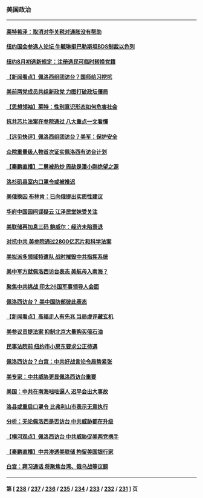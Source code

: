 ### 美国政治
---
#### [莱特希泽：取消对华关税对通胀没有帮助](../../pages/ncid1078159/n13790738.md) 
#### [纽约国会参选人论坛 牛毓琳挺巴勒斯坦BDS制裁以色列](../../pages/ncid1078159/n13790602.md) 
#### [纽约8月初选新规定：注册选民可临时转换党籍](../../pages/ncid1078159/n13790600.md) 
#### [【新闻看点】佩洛西组团访台？国师给习挖坑](../../pages/ncid1078159/n13790313.md) 
#### [美前两党成员共组新政党 力图打破政坛僵局](../../pages/ncid1078159/n13790510.md) 
#### [【思想领袖】莱特：性别意识形态如何危害社会](../../pages/ncid1078159/n13776680.md) 
#### [抗共芯片法案在参院通过 八大重点一文看懂](../../pages/ncid1078159/n13790309.md) 
#### [【远见快评】佩洛西组团访台？美军：保护安全](../../pages/ncid1078159/n13790395.md) 
#### [众院重量级人物首次证实佩洛西有访台计划](../../pages/ncid1078159/n13790372.md) 
#### [【秦鹏直播】二舅被热炒 周劼是潘小刚绝望之源](../../pages/ncid1078159/n13790389.md) 
#### [洛杉矶县室内口罩令或被推迟](../../pages/ncid1078159/n13790388.md) 
#### [美俄换囚 布林肯：已向俄提出实质性建议](../../pages/ncid1078159/n13790335.md) 
#### [华府中国园间谍疑云 江泽民堂妹受关注](../../pages/ncid1078159/n13790180.md) 
#### [美联储再加息三码 鲍威尔：经济未陷衰退](../../pages/ncid1078159/n13790265.md) 
#### [对抗中共 美参院通过2800亿芯片和科学法案](../../pages/ncid1078159/n13790299.md) 
#### [美拟派多领域特遣队 战时摧毁中共指挥系统](../../pages/ncid1078159/n13790295.md) 
#### [美中军方就佩洛西访台表态 美航母入南海？](../../pages/ncid1078159/n13790275.md) 
#### [聚焦中共挑战 印太26国军事领导人会面](../../pages/ncid1078159/n13790193.md) 
#### [佩洛西访台？ 美中国防部彼此表态](../../pages/ncid1078159/n13790021.md) 
#### [【新闻看点】高福走人有先兆 当局虚评藏玄机](../../pages/ncid1078159/n13789564.md) 
#### [美参议员提法案 抑制北京大量购买俄石油](../../pages/ncid1078159/n13789836.md) 
#### [民事法院前 纽约市小房东要求公正待遇](../../pages/ncid1078159/n13789764.md) 
#### [佩洛西访台？白宫：中共好战言论令局势紧张](../../pages/ncid1078159/n13789687.md) 
#### [美专家：中共威胁更显佩洛西访台重要](../../pages/ncid1078159/n13789714.md) 
#### [美国：中共在南海咄咄逼人 迟早会出大事故](../../pages/ncid1078159/n13789655.md) 
#### [洛县或重启口罩令 比弗利山市表示无意执行](../../pages/ncid1078159/n13789671.md) 
#### [分析：无论佩洛西是否访台 中共威胁都在升级](../../pages/ncid1078159/n13789534.md) 
#### [【横河观点】佩洛西访台 中共威胁促美两党携手](../../pages/ncid1078159/n13789610.md) 
#### [【秦鹏直播】中共渗透美联储 拘留美国银行家](../../pages/ncid1078159/n13789607.md) 
#### [白宫：拜习通话 将聚焦台湾、俄乌战等议题](../../pages/ncid1078159/n13789569.md) 

---
#### 第 [ [238](./238.md) / [237](./237.md) / [236](./236.md) / [235](./235.md) / [234](./234.md) / [233](./233.md) / [232](./232.md) / [231](./231.md) ] 页
